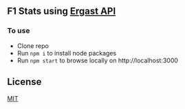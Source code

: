 ## F1 Stats using [Ergast API](http://ergast.com/mrd/)

### To use

- Clone repo
- Run `npm i` to install node packages
- Run `npm start` to browse locally on http://localhost:3000

## License

[MIT](https://choosealicense.com/licenses/mit/)

